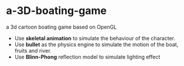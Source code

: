# a-3D-boating-game
a 3d cartoon boating game based on OpenGL

- Use **skeletal animation** to simulate the behaviour of the character.
- Use **bullet** as the physics engine to simulate the motion of the boat, fruits and river.
- Use **Blinn-Phong** reflection model to simulate lighting effect
